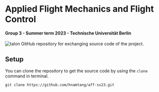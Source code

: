 # Applied Flight Mechanics and Flight Control
#### Group 3 - Summer term 2023 - Technische Universität Berlin

![talon](https://drive.google.com/file/d/1xKOmCLFWiiOV-15tmMhreW4Bu9mrqOX4/view?usp=share_link)
GitHub repository for exchanging source code of the project.

## Setup

You can clone the repository to get the source code by using the `clone` command in terminal.
```
git clone https://github.com/hnamtang/aff-ss23.git
```

